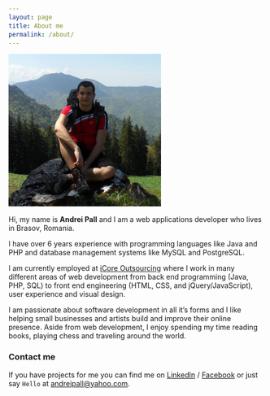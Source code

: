 ```yaml
---
layout: page
title: About me
permalink: /about/
---
```

<img id="about-image" src="/assets/img/andrei.jpg" />

Hi, my name is <strong>Andrei Pall</strong> and I am a web applications developer who lives in Brasov, Romania.

I have over 6 years experience with programming languages like Java and PHP and database management systems like MySQL and PostgreSQL.

I am currently employed at <a href="https://www.icore.ro" target="_blank">iCore Outsourcing</a> where I work in many different areas of web development from back end programming (Java, PHP, SQL) to front end engineering (HTML, CSS, and jQuery/JavaScript), user experience and visual design.

I am passionate about software development in all it’s forms and I like helping small businesses and artists build and improve their online presence. Aside from web development, I enjoy spending my time reading books, playing chess and traveling around the world.

### Contact me

If you have projects for me you can find me on [LinkedIn][linkedin] / [Facebook][facebook] or just say `Hello` at <a href="mailto:andreipall@yahoo.com">andreipall@yahoo.com</a>.

[linkedin]: https://www.linkedin.com/pub/pall-andrei/38/37b/232
[facebook]: https://www.facebook.com/andreipall

